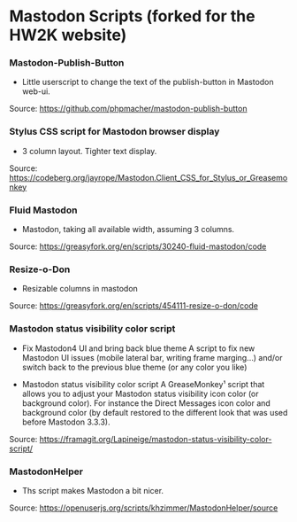 # Mastodon Scripts (forked for the HW2K website)

### Mastodon-Publish-Button
- Little userscript to change the text of the publish-button in Mastodon web-ui.

Source: https://github.com/phpmacher/mastodon-publish-button

###  Stylus CSS script for Mastodon browser display
- 3 column layout. Tighter text display.

Source: https://codeberg.org/jayrope/Mastodon.Client_CSS_for_Stylus_or_Greasemonkey

### Fluid Mastodon
- Mastodon, taking all available width, assuming 3 columns.

Source: https://greasyfork.org/en/scripts/30240-fluid-mastodon/code

### Resize-o-Don
- Resizable columns in mastodon

Source: https://greasyfork.org/en/scripts/454111-resize-o-don/code

### Mastodon status visibility color script

- Fix Mastodon4 UI and bring back blue theme
A script to fix new Mastodon UI issues (mobile lateral bar, writing frame marging…) and/or switch back to the previous blue theme (or any color you like)

- Mastodon status visibility color script
A GreaseMonkey¹ script that allows you to adjust your Mastodon status visibility icon color (or background color).
For instance the Direct Messages icon color and background color (by default restored to the different look that was used before Mastodon 3.3.3).

Source: https://framagit.org/Lapineige/mastodon-status-visibility-color-script/

### MastodonHelper
- Ths script makes Mastodon a bit nicer.

Source: https://openuserjs.org/scripts/khzimmer/MastodonHelper/source
